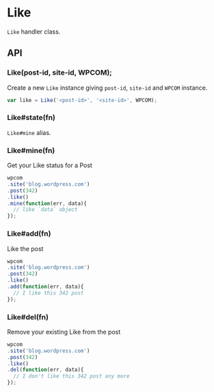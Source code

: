 
# Like

`Like` handler class.

## API

### Like(post-id, site-id, WPCOM);

Create a new `Like` instance giving `post-id`, `site-id` and `WPCOM` instance.

```js
var like = Like('<post-id>', '<site-id>', WPCOM);
```

### Like#state(fn)

`Like#mine` alias.

### Like#mine(fn)

Get your Like status for a Post

```js
wpcom
.site('blog.wordpress.com')
.post(342)
.like()
.mine(function(err, data){
  // like `data` object
});
```

### Like#add(fn)

Like the post

```js
wpcom
.site('blog.wordpress.com')
.post(342)
.like()
.add(function(err, data){
  // I like this 342 post
});
```

### Like#del(fn)

Remove your existing Like from the post

```js
wpcom
.site('blog.wordpress.com')
.post(342)
.like()
.del(function(err, data){
  // I don't like this 342 post any more
});
```
